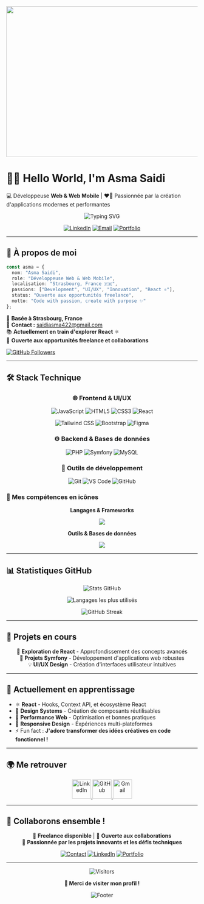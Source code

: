 <div align="center">
  <img width="1584" height="396" alt="Bannière Asma Saidi" src="https://github.com/user-attachments/assets/f204e2bd-3ab0-4856-9b89-0a98d80be21f" />
</div>

# 👋🏻 Hello World, I'm **Asma Saidi**  
💻 Développeuse **Web & Web Mobile** | ❤️‍🔥 Passionnée par la création d'applications modernes et performantes

<div align="center">
  
  ![Typing SVG](https://readme-typing-svg.herokuapp.com?font=Fira+Code&weight=600&size=22&pause=1000&color=0891b2&center=true&vCenter=true&width=600&lines=Full-Stack+Developer+%F0%9F%9A%80;Créatrice+d'expériences+web+uniques;Toujours+en+quête+d'innovation+✨)

  [![LinkedIn](https://img.shields.io/badge/LinkedIn-0891b2?style=for-the-badge&logo=linkedin&logoColor=white)](https://www.linkedin.com/in/asma-saïdi-698b07297)
  [![Email](https://img.shields.io/badge/Email-0891b2?style=for-the-badge&logo=gmail&logoColor=white)](mailto:saidiasma422@gmail.com)
  [![Portfolio](https://img.shields.io/badge/Portfolio-0891b2?style=for-the-badge&logo=vercel&logoColor=white)](https://asmas-website.vercel.app/)


</div>

---

## 🌟 À propos de moi

```typescript
const asma = {
  nom: "Asma Saidi",
  role: "Développeuse Web & Web Mobile",
  localisation: "Strasbourg, France 🇫🇷",
  passions: ["Development", "UI/UX", "Innovation", "React ⚛️"],
  status: "Ouverte aux opportunités freelance",
  motto: "Code with passion, create with purpose ✨"
};
```

📌 **Basée à Strasbourg, France**  
📧 **Contact :** [saidiasma422@gmail.com](mailto:saidiasma422@gmail.com)  
📚 **Actuellement en train d'explorer React** ⚛️  
🤝 **Ouverte aux opportunités freelance et collaborations**  

[![GitHub Followers](https://img.shields.io/github/followers/yah422?logo=github&style=for-the-badge&color=0891b2&labelColor=1c1917)](https://github.com/yah422)

---

## 🛠️ Stack Technique

<div align="center">

### 🌐 Frontend & UI/UX
![JavaScript](https://img.shields.io/badge/JavaScript-F7DF1E?style=for-the-badge&logo=javascript&logoColor=black)
![HTML5](https://img.shields.io/badge/HTML5-E34F26?style=for-the-badge&logo=html5&logoColor=white)
![CSS3](https://img.shields.io/badge/CSS3-1572B6?style=for-the-badge&logo=css3&logoColor=white)
![React](https://img.shields.io/badge/React-20232A?style=for-the-badge&logo=react&logoColor=61DAFB)

![Tailwind CSS](https://img.shields.io/badge/Tailwind_CSS-38B2AC?style=for-the-badge&logo=tailwind-css&logoColor=white)
![Bootstrap](https://img.shields.io/badge/Bootstrap-563D7C?style=for-the-badge&logo=bootstrap&logoColor=white)
![Figma](https://img.shields.io/badge/Figma-F24E1E?style=for-the-badge&logo=figma&logoColor=white)

### ⚙️ Backend & Bases de données
![PHP](https://img.shields.io/badge/PHP-777BB4?style=for-the-badge&logo=php&logoColor=white)
![Symfony](https://img.shields.io/badge/Symfony-000000?style=for-the-badge&logo=symfony&logoColor=white)
![MySQL](https://img.shields.io/badge/MySQL-4479A1?style=for-the-badge&logo=mysql&logoColor=white)

### 🔧 Outils de développement
![Git](https://img.shields.io/badge/Git-F05032?style=for-the-badge&logo=git&logoColor=white)
![VS Code](https://img.shields.io/badge/VS_Code-007ACC?style=for-the-badge&logo=visual-studio-code&logoColor=white)
![GitHub](https://img.shields.io/badge/GitHub-181717?style=for-the-badge&logo=github&logoColor=white)

</div>

### 🎨 Mes compétences en icônes
<div align="center">
  
**Langages & Frameworks**
<p>
  <img src="https://skillicons.dev/icons?i=js,php,symfony,html,css,tailwind,bootstrap,react" />
</p>

**Outils & Bases de données**
<p>
  <img src="https://skillicons.dev/icons?i=mysql,git,figma,vscode,github" />
</p>

</div>

---

## 📊 Statistiques GitHub

<div align="center">
  
  ![Stats GitHub](https://github-readme-stats.vercel.app/api?username=yah422&show_icons=true&count_private=true&title_color=0891b2&text_color=ffffff&icon_color=0891b2&bg_color=1c1917&hide_border=true)
  
  ![Langages les plus utilisés](https://github-readme-stats.vercel.app/api/top-langs/?username=yah422&langs_count=8&title_color=0891b2&text_color=ffffff&icon_color=0891b2&bg_color=1c1917&hide_border=true&layout=compact)

</div>

<div align="center">
  
  ![GitHub Streak](https://github-readme-streak-stats.herokuapp.com/?user=yah422&stroke=ffffff&background=1c1917&ring=0891b2&fire=0891b2&currStreakNum=ffffff&currStreakLabel=0891b2&sideNums=ffffff&sideLabels=ffffff&dates=ffffff&hide_border=true)

</div>

---

## 🎯 Projets en cours

<div align="center">

🔭 **Exploration de React** - Approfondissement des concepts avancés  
🌱 **Projets Symfony** - Développement d'applications web robustes  
💡 **UI/UX Design** - Création d'interfaces utilisateur intuitives  

</div>

---

## 🌱 Actuellement en apprentissage

- ⚛️ **React** - Hooks, Context API, et écosystème React
- 🎨 **Design Systems** - Création de composants réutilisables
- 🚀 **Performance Web** - Optimisation et bonnes pratiques
- 📱 **Responsive Design** - Expériences multi-plateformes
- ⚡ Fun fact : **J'adore transformer des idées créatives en code fonctionnel !**

---

## 🌍 Me retrouver

<div align="center">

<p>
  <a href="https://www.linkedin.com/in/asma-saïdi-698b07297" target="_blank">
    <img src="https://skillicons.dev/icons?i=linkedin" width="50" height="50" alt="LinkedIn" />
  </a>
  <a href="https://github.com/yah422" target="_blank">
    <img src="https://skillicons.dev/icons?i=github" width="50" height="50" alt="GitHub" />
  </a>
  <a href="mailto:saidiasma422@gmail.com">
    <img src="https://cdn.jsdelivr.net/gh/devicons/devicon/icons/google/google-original.svg" width="50" height="50" alt="Gmail" />
  </a>
</p>

</div>

---

## 🤝 Collaborons ensemble !

<div align="center">

💼 **Freelance disponible** | 🤝 **Ouverte aux collaborations**  
🌟 **Passionnée par les projets innovants et les défis techniques**

[![Contact](https://img.shields.io/badge/Contactez_moi-0891b2?style=for-the-badge&logo=mail&logoColor=white)](mailto:saidiasma422@gmail.com)
[![LinkedIn](https://img.shields.io/badge/Connectons_nous-0891b2?style=for-the-badge&logo=linkedin&logoColor=white)](https://www.linkedin.com/in/asma-saïdi-698b07297)
[![Portfolio](https://img.shields.io/badge/Portfolio-0891b2?style=for-the-badge&logo=vercel&logoColor=white)](https://asmas-website.vercel.app/)

</div>

---

<div align="center">
  
  ![Visitors](https://visitor-badge.laobi.icu/badge?page_id=yah422.yah422&color=0891b2)
  
  **💙 Merci de visiter mon profil !**
  
  ![Footer](https://capsule-render.vercel.app/api?type=waving&color=0891b2&height=100&section=footer)

</div>
